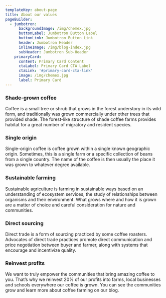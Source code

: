 ```yaml
---
templateKey: about-page
title: About our values
pageBuilder:
  - jumbotron:
      backgroundImage: /img/chemex.jpg
      buttonLabel: Jumbotron Button Label
      buttonLink: Jumbotron Button Link
      header: Jumbotron Header
      inlineImage: /img/blog-index.jpg
      subHeader: Jumbotron Sub-Header
    primaryCard:
      content: Primary Card Content
      ctaLabel: Primary Card CTA Label
      ctaLink: '#primary-card-cta-link'
      image: /img/chemex.jpg
      label: Primary Card
---
```

### Shade-grown coffee
Coffee is a small tree or shrub that grows in the forest understory in its wild form, and traditionally was grown commercially under other trees that provided shade. The forest-like structure of shade coffee farms provides habitat for a great number of migratory and resident species.

### Single origin
Single-origin coffee is coffee grown within a single known geographic origin. Sometimes, this is a single farm or a specific collection of beans from a single country. The name of the coffee is then usually the place it was grown to whatever degree available.

### Sustainable farming
Sustainable agriculture is farming in sustainable ways based on an understanding of ecosystem services, the study of relationships between organisms and their environment. What grows where and how it is grown are a matter of choice and careful consideration for nature and communities.

### Direct sourcing
Direct trade is a form of sourcing practiced by some coffee roasters. Advocates of direct trade practices promote direct communication and price negotiation between buyer and farmer, along with systems that encourage and incentivize quality.

### Reinvest profits
We want to truly empower the communities that bring amazing coffee to you. That’s why we reinvest 20% of our profits into farms, local businesses and schools everywhere our coffee is grown. You can see the communities grow and learn more about coffee farming on our blog.
